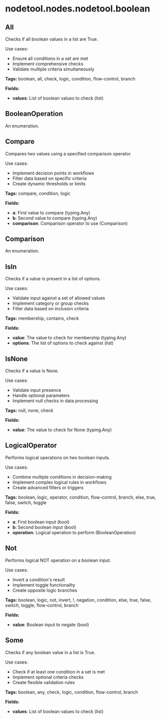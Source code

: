 # nodetool.nodes.nodetool.boolean

## All

Checks if all boolean values in a list are True.


Use cases:
- Ensure all conditions in a set are met
- Implement comprehensive checks
- Validate multiple criteria simultaneously

**Tags:** boolean, all, check, logic, condition, flow-control, branch

**Fields:**
- **values**: List of boolean values to check (list)


## BooleanOperation

An enumeration.

## Compare

Compares two values using a specified comparison operator.

Use cases:
- Implement decision points in workflows
- Filter data based on specific criteria
- Create dynamic thresholds or limits

**Tags:** compare, condition, logic

**Fields:**
- **a**: First value to compare (typing.Any)
- **b**: Second value to compare (typing.Any)
- **comparison**: Comparison operator to use (Comparison)


## Comparison

An enumeration.

## IsIn

Checks if a value is present in a list of options.

Use cases:
- Validate input against a set of allowed values
- Implement category or group checks
- Filter data based on inclusion criteria

**Tags:** membership, contains, check

**Fields:**
- **value**: The value to check for membership (typing.Any)
- **options**: The list of options to check against (list)


## IsNone

Checks if a value is None.

Use cases:
- Validate input presence
- Handle optional parameters
- Implement null checks in data processing

**Tags:** null, none, check

**Fields:**
- **value**: The value to check for None (typing.Any)


## LogicalOperator

Performs logical operations on two boolean inputs.

Use cases:
- Combine multiple conditions in decision-making
- Implement complex logical rules in workflows
- Create advanced filters or triggers

**Tags:** boolean, logic, operator, condition, flow-control, branch, else, true, false, switch, toggle

**Fields:**
- **a**: First boolean input (bool)
- **b**: Second boolean input (bool)
- **operation**: Logical operation to perform (BooleanOperation)


## Not

Performs logical NOT operation on a boolean input.

Use cases:
- Invert a condition's result
- Implement toggle functionality
- Create opposite logic branches

**Tags:** boolean, logic, not, invert, !, negation, condition, else, true, false, switch, toggle, flow-control, branch

**Fields:**
- **value**: Boolean input to negate (bool)


## Some

Checks if any boolean value in a list is True.

Use cases:
- Check if at least one condition in a set is met
- Implement optional criteria checks
- Create flexible validation rules

**Tags:** boolean, any, check, logic, condition, flow-control, branch

**Fields:**
- **values**: List of boolean values to check (list)


